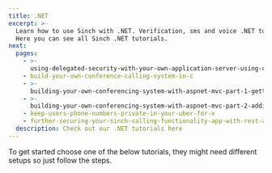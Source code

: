```yaml
---
title: .NET
excerpt: >-
  Learn how to use Sinch with .NET. Verification, sms and voice .NET tutorials.
  Here you can see all Sinch .NET tutorials.
next:
  pages:
    - >-
      using-delegated-security-with-your-own-application-server-using-c-and-the-sinch-sdk
    - build-your-own-conference-calling-system-in-c
    - >-
      building-your-own-conferencing-system-with-aspnet-mvc-part-1-getting-started
    - >-
      building-your-own-conferencing-system-with-aspnet-mvc-part-2-adding-a-web-client
    - keep-users-phone-numbers-private-in-your-uber-for-x
    - further-securing-your-sinch-calling-functionality-app-with-rest-api
  description: Check out our .NET tutorials here
---
```


To get started choose one of the below tutorials, they might need different setups so just follow the steps.
